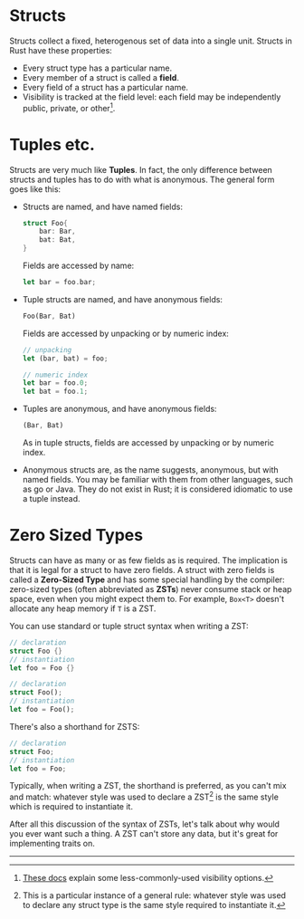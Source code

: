 # Structs

Structs collect a fixed, heterogenous set of data into a single unit. Structs in Rust have these properties:

- Every struct type has a particular name.
- Every member of a struct is called a **field**.
- Every field of a struct has a particular name.
- Visibility is tracked at the field level: each field may be independently public, private, or other[^1].

# Tuples etc.

Structs are very much like **Tuples**. In fact, the only difference between structs and tuples has to do with what is anonymous. The general form goes like this:

- Structs are named, and have named fields:

  ```rust
  struct Foo{
      bar: Bar,
      bat: Bat,
  }
  ```

  Fields are accessed by name:

  ```rust
  let bar = foo.bar;
  ```

- Tuple structs are named, and have anonymous fields:

  ```rust
  Foo(Bar, Bat)
  ```

  Fields are accessed by unpacking or by numeric index:

  ```rust
  // unpacking
  let (bar, bat) = foo;
  ```

  ```rust
  // numeric index
  let bar = foo.0;
  let bat = foo.1;
  ```

- Tuples are anonymous, and have anonymous fields:

  ```rust
  (Bar, Bat)
  ```

  As in tuple structs, fields are accessed by unpacking or by numeric index.

- Anonymous structs are, as the name suggests, anonymous, but with named fields. You may be familiar with them from other languages, such as go or Java. They do not exist in Rust; it is considered idiomatic to use a tuple instead.

# Zero Sized Types

Structs can have as many or as few fields as is required. The implication is that it is legal for a struct to have zero fields. A struct with zero fields is called a **Zero-Sized Type** and has some special handling by the compiler: zero-sized types (often abbreviated as **ZSTs**) never consume stack or heap space, even when you might expect them to. For example, `Box<T>` doesn't allocate any heap memory if `T` is a ZST.

You can use standard or tuple struct syntax when writing a ZST:

```rust
// declaration
struct Foo {}
// instantiation
let foo = Foo {}
```

```rust
// declaration
struct Foo();
// instantiation
let foo = Foo();
```

There's also a shorthand for ZSTS:

```rust
// declaration
struct Foo;
// instantiation
let foo = Foo;
```

Typically, when writing a ZST, the shorthand is preferred, as you can't mix and match: whatever style was used to declare a ZST[^2] is the same style which is required to instantiate it.

After all this discussion of the syntax of ZSTs, let's talk about why would you ever want such a thing. A ZST can't store any data, but it's great for implementing traits on.

---

[^1]: [These docs](https://doc.rust-lang.org/reference/visibility-and-privacy.html) explain some less-commonly-used visibility options.
[^2]: This is a particular instance of a general rule: whatever style was used to declare any struct type is the same style required to instantiate it.
